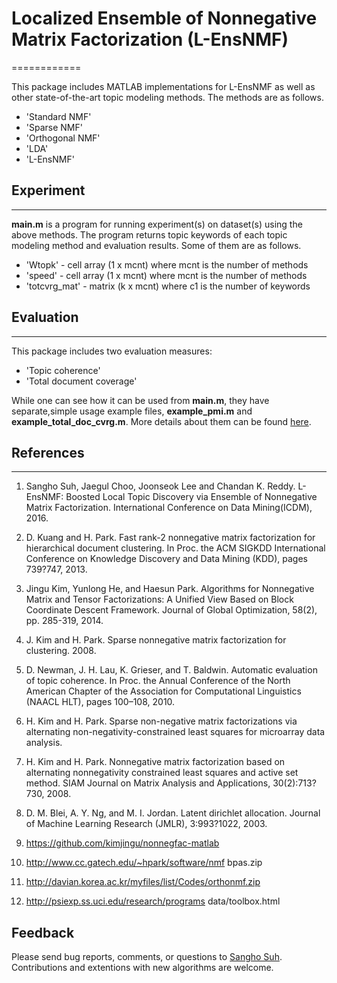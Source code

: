 # Localized Ensemble of Nonnegative Matrix Factorization (L-EnsNMF) 
============

This package includes MATLAB implementations for L-EnsNMF as well as other state-of-the-art topic modeling methods.
The methods are as follows. 

* 'Standard NMF'
* 'Sparse NMF' 
* 'Orthogonal NMF'
* 'LDA'
* 'L-EnsNMF'

## Experiment
---------------
**main.m** is a program for running experiment(s) on dataset(s) using the above methods.
The program returns topic keywords of each topic modeling method and evaluation results.
Some of them are as follows.

* 'Wtopk' - cell array (1 x mcnt) where mcnt is the number of methods
* 'speed' - cell array (1 x mcnt) where mcnt is the number of methods
* 'totcvrg_mat' - matrix (k x mcnt) where c1 is the number of keywords

## Evaluation
---------------
This package includes two evaluation measures:
 
* 'Topic coherence'
* 'Total document coverage'

While one can see how it can be used from **main.m**, they have separate,simple usage example files, **example_pmi.m** and **example_total_doc_cvrg.m**.
More details about them can be found [here](https://github.com/sanghosuh/lens_nmf-matlab/evaluation/).

## References
----------
1.   Sangho Suh, Jaegul Choo, Joonseok Lee and Chandan K. Reddy. 
     L-EnsNMF: Boosted Local Topic Discovery via Ensemble of Nonnegative Matrix Factorization.
     International Conference on Data Mining(ICDM), 2016.

2.   D. Kuang and H. Park. Fast rank-2 nonnegative matrix factorization
     for hierarchical document clustering. In Proc. the ACM SIGKDD
     International Conference on Knowledge Discovery and Data Mining
     (KDD), pages 739?747, 2013.

3.   Jingu Kim, Yunlong He, and Haesun Park. Algorithms for Nonnegative Matrix and Tensor Factorizations: 
     A Unified View Based on Block Coordinate Descent Framework. Journal of Global Optimization, 58(2), pp. 285-319, 2014.

4.   J. Kim and H. Park. Sparse nonnegative matrix factorization for
     clustering. 2008.

5.   D. Newman, J. H. Lau, K. Grieser, and T. Baldwin. Automatic evaluation
     of topic coherence. In Proc. the Annual Conference of the North
     American Chapter of the Association for Computational Linguistics
     (NAACL HLT), pages 100–108, 2010.

6.   H. Kim and H. Park. Sparse non-negative matrix factorizations via
     alternating non-negativity-constrained least squares for microarray data
     analysis.

7.   H. Kim and H. Park. Nonnegative matrix factorization based on
     alternating nonnegativity constrained least squares and active set method.
     SIAM Journal on Matrix Analysis and Applications, 30(2):713?730,
     2008.

8.   D. M. Blei, A. Y. Ng, and M. I. Jordan. Latent dirichlet allocation.
     Journal of Machine Learning Research (JMLR), 3:993?1022, 2003.

9.   https://github.com/kimjingu/nonnegfac-matlab
10.  http://www.cc.gatech.edu/~hpark/software/nmf bpas.zip
11.  http://davian.korea.ac.kr/myfiles/list/Codes/orthonmf.zip
12.  http://psiexp.ss.uci.edu/research/programs data/toolbox.html


Feedback
--------
Please send bug reports, comments, or questions to [Sangho Suh](mailto:sh31659@gmail.com).
Contributions and extentions with new algorithms are welcome.
